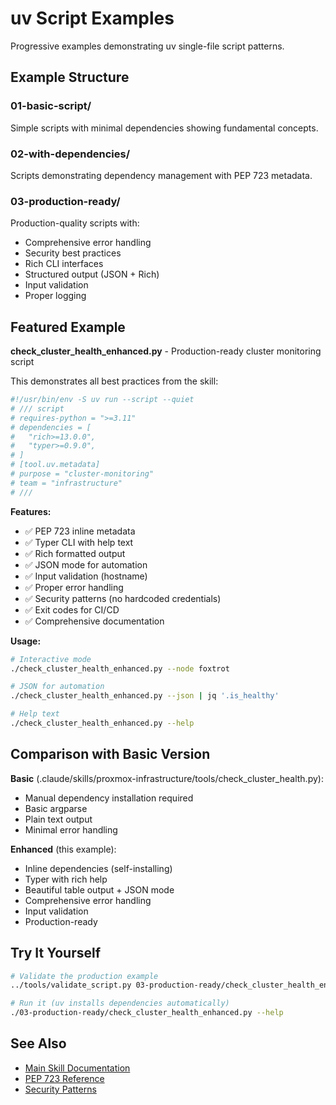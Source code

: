 # uv Script Examples

Progressive examples demonstrating uv single-file script patterns.

## Example Structure

### 01-basic-script/
Simple scripts with minimal dependencies showing fundamental concepts.

### 02-with-dependencies/
Scripts demonstrating dependency management with PEP 723 metadata.

### 03-production-ready/
Production-quality scripts with:
- Comprehensive error handling
- Security best practices
- Rich CLI interfaces
- Structured output (JSON + Rich)
- Input validation
- Proper logging

## Featured Example

**check_cluster_health_enhanced.py** - Production-ready cluster monitoring script

This demonstrates all best practices from the skill:

```python
#!/usr/bin/env -S uv run --script --quiet
# /// script
# requires-python = ">=3.11"
# dependencies = [
#   "rich>=13.0.0",
#   "typer>=0.9.0",
# ]
# [tool.uv.metadata]
# purpose = "cluster-monitoring"
# team = "infrastructure"
# ///
```

**Features:**
- ✅ PEP 723 inline metadata
- ✅ Typer CLI with help text
- ✅ Rich formatted output
- ✅ JSON mode for automation
- ✅ Input validation (hostname)
- ✅ Proper error handling
- ✅ Security patterns (no hardcoded credentials)
- ✅ Exit codes for CI/CD
- ✅ Comprehensive documentation

**Usage:**
```bash
# Interactive mode
./check_cluster_health_enhanced.py --node foxtrot

# JSON for automation
./check_cluster_health_enhanced.py --json | jq '.is_healthy'

# Help text
./check_cluster_health_enhanced.py --help
```

## Comparison with Basic Version

**Basic** (.claude/skills/proxmox-infrastructure/tools/check_cluster_health.py):
- Manual dependency installation required
- Basic argparse
- Plain text output
- Minimal error handling

**Enhanced** (this example):
- Inline dependencies (self-installing)
- Typer with rich help
- Beautiful table output + JSON mode
- Comprehensive error handling
- Input validation
- Production-ready

## Try It Yourself

```bash
# Validate the production example
../tools/validate_script.py 03-production-ready/check_cluster_health_enhanced.py

# Run it (uv installs dependencies automatically)
./03-production-ready/check_cluster_health_enhanced.py --help
```

## See Also

- [Main Skill Documentation](../SKILL.md)
- [PEP 723 Reference](../reference/pep-723-spec.md)
- [Security Patterns](../reference/security-patterns.md)
